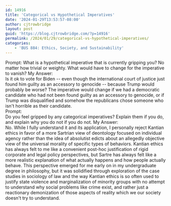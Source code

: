 ```yaml
---
id: 14916
title: 'Categorical vs Hypothetical Imperatives'
date: '2024-01-29T13:53:57-08:00'
author: cjtrowbridge
layout: post
guid: 'https://blog.cjtrowbridge.com/?p=14916'
permalink: /2024/01/29/categorical-vs-hypothetical-imperatives/
categories:
    - 'BUS 884: Ethics, Society, and Sustainability'
---
```


<div class="text"><div class="question_text user_content enhanced" id="question_2363681_question_text">Prompt: What is a hypothetical imperative that is currently gripping you? No matter how trivial or weighty. What would have to change for the imperative to vanish? <span style="background-color: var(--global--color-background); color: var(--global--color-primary); font-family: var(--global--font-secondary); font-size: var(--global--font-size-base);">My Answer:</span></div><div class="answers"><div><div class="user_content quiz_response_text enhanced">Is it ok to vote for Biden -- even though the international court of justice just found him guilty as an accessory to genocide -- because Trump would probably be worse? The imperative would change if we had a democratic candidate who had not been found guilty as an accessory to genocide, or if Trump was disqualified and somehow the republicans chose someone who isn't horrible as their candidate. </div></div><div class="answers_wrapper"></div></div><div class="after_answers"></div></div><div>Prompt:</div><div>Do you feel gripped by any categorical imperatives? Explain them if you do, and explain why you do not if you do not. My Answer: <div class="text"><div class="answers"><div><div class="user_content quiz_response_text enhanced">No. While I fully understand it and its application, I personally reject Kantian ethics in favor of a more Sartrian view of deontology focused on individual agency rather than the idea of absolutist edicts about an allegedly objective view of the universal morality of specific types of behaviors. Kantian ethics has always felt to me like a convenient post-hoc justification of rigid corporate and legal policy perspectives, but Sartre has always felt like a more realistic explanation of what actually happens and how people actually behave. This perspective emerged for me early on in my undergraduate degree in philosophy, but it was solidified through exploration of the case studies in sociology of law and the way Kantian ethics is so often used to justify state violence and marginalization of minority groups with no attempt to understand why social problems like crime exist, and rather just a reactionary demonization of those aspects of reality which we our society doesn't try to understand. </div></div></div></div></div>